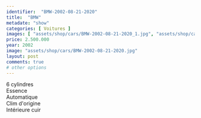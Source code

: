 ```yaml
---
identifier:  "BMW-2002-08-21-2020"
title:  "BMW"
metadate: "show"
categories: [ Voitures ]
images: [ "assets/shop/cars/BMW-2002-08-21-2020_1.jpg", "assets/shop/cars/BMW-2002-08-21-2020_2.jpg", "assets/shop/cars/BMW-2002-08-21-2020_3.jpg", "assets/shop/cars/BMW-2002-08-21-2020_4.jpg", "assets/shop/cars/BMW-2002-08-21-2020_5.jpg", "assets/shop/cars/BMW-2002-08-21-2020_6.jpg", "assets/shop/cars/BMW-2002-08-21-2020_7.jpg" ]
price: 2.500.000
year: 2002
image: "assets/shop/cars/BMW-2002-08-21-2020.jpg"
layout: post
comments: true
# other options
---
```


6 cylindres <br>
Essence <br>
Automatique <br>
Clim d'origine <br>
Intérieure cuir <br>